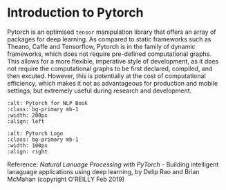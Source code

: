 Introduction to Pytorch
========================

Pytorch is an optimised `tensor` manipulation library that offers an array of packages for deep learning. As compared to static frameworks such as Theano, Caffe and Tensorflow, Pytorch is in the family of dynamic frameworks, which does not require pre-defined computational graphs. This allows for a more flexible, imperative style of development, as it does not require the computational graphs to be first declared, compiled, and then excuted. However, this is potentially at the cost of computational efficiency, which makes it not as advantageous for production and mobile settings, but extremely useful during research and development.

```{image} ../images/nlp_pytorch_book.jpg
:alt: Pytorch for NLP Book
:class: bg-primary mb-1
:width: 200px
:align: left
```
```{image} ../images/logo_pytorch.jpeg
:alt: Pytorch Logo
:class: bg-primary mb-1
:width: 100px
:align: right
```
Reference: *Natural Lanuage Processing with PyTorch* - Building intelligent lanaguage applications using deep learning, by Delip Rao and Brian McMahan (copyright O'REILLY Feb 2019)